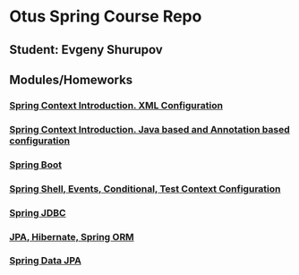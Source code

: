 # Otus Spring Course Repo

## Student: Evgeny Shurupov

## Modules/Homeworks

### [Spring Context Introduction. XML Configuration](01-introduction-xml-configuration)

### [Spring Context Introduction. Java based and Annotation based configuration](02-introduction-java-annotation-configuration)

### [Spring Boot](03-spring-boot)

### [Spring Shell, Events, Conditional, Test Context Configuration](05-spring-shell)

### [Spring JDBC](07-spring-jdbc)

### [JPA, Hibernate, Spring ORM](09-jpa-hibernate-spring-orm)


### [Spring Data JPA](11-spring-data-jpa)


